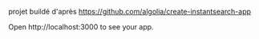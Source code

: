 projet buildé d'après https://github.com/algolia/create-instantsearch-app

Open http://localhost:3000 to see your app.
